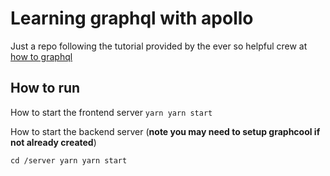 # Learning graphql with apollo

Just a repo following the tutorial provided by the ever so helpful crew at [how to graphql](https://github.com/howtographql/howtographql)

## How to run

How to start the frontend server
`
yarn
yarn start
`

How to start the backend server (__note you may need to setup graphcool if not already created__)

`
cd /server
yarn
yarn start
`